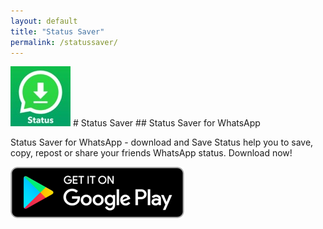 ```yaml
---
layout: default
title: "Status Saver"
permalink: /statussaver/
---
```


<img class="app-icon" src="/images/statussaver-icon.png"/>
# Status Saver
## Status Saver for WhatsApp

Status Saver for WhatsApp - download and Save Status help you to save, copy, repost or share your friends WhatsApp status. Download now!

<div><a class="app-link" id="googleLink" href="https://play.google.com/store/apps/details?id=com.ibrozz.statussaver"><img class="app-icon" src="/images/badgegoogleplay.png"/></a></div>
